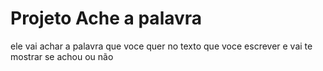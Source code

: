 # Projeto Ache a palavra 
 ele vai achar a palavra que voce quer no texto que voce escrever e vai te mostrar se achou ou não
